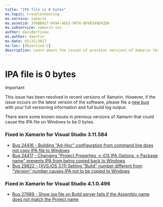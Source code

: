 ```yaml
---
title: "IPA file is 0 bytes"
ms.topic: troubleshooting
ms.service: xamarin
ms.assetid: 376BBA27-8694-4E63-9976-BF60349D42D8
ms.subservice: xamarin-ios
author: davidortinau
ms.author: daortin
ms.date: 03/21/2017
no-loc: [Objective-C]
description: Learn about the issues of previous versions of Xamarin that could cause the IPA file on Windows to be 0 bytes.
---
```


# IPA file is 0 bytes

> [!IMPORTANT]
> This issue has been resolved in recent versions of Xamarin. However, if the issue occurs on the latest version of the software, please file a [new bug](~/cross-platform/troubleshooting/questions/howto-file-bug.md) with your full versioning information and full build log output.

There were some known issues in previous versions of Xamarin that could cause the IPA file on Windows to be 0 bytes. 

### Fixed in Xamarin for Visual Studio 3.11.584 

- [Bug 24416 - Building "Ad-Hoc" configuration from command line does not copy IPA file to Windows](https://bugzilla.xamarin.com/show_bug.cgi?id=24416)
- [Bug 24417 - Changing "Project Properties -> iOS IPA Options -> Package name" prevents IPA from being copied back to Windows](https://bugzilla.xamarin.com/show_bug.cgi?id=24417)
- [Bug 29822 - [XVS.iOS 3.11] Setting "Build" number different from "Version" number causes IPA not to be copied to Windows](https://bugzilla.xamarin.com/show_bug.cgi?id=29822)

### Fixed in Xamarin for Visual Studio 4.1.0.496

- [Bug 27989 - Show ipa file on Build server fails if the Assembly name does not match the Project name](https://bugzilla.xamarin.com/show_bug.cgi?id=27989)
